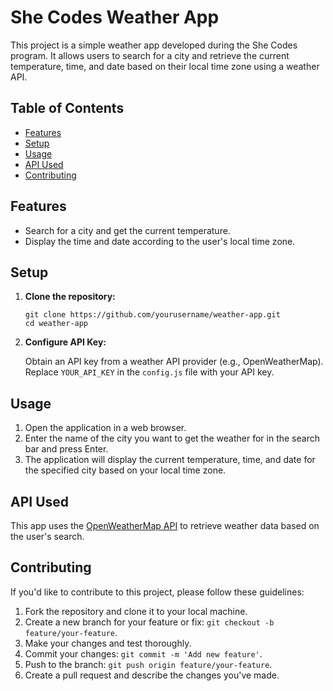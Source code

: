 # She Codes Weather App

This project is a simple weather app developed during the She Codes program. It allows users to search for a city and retrieve the current temperature, time, and date based on their local time zone using a weather API.

## Table of Contents
- [Features](#features)
- [Setup](#setup)
- [Usage](#usage)
- [API Used](#api-used)
- [Contributing](#contributing)

## Features

- Search for a city and get the current temperature.
- Display the time and date according to the user's local time zone.

## Setup

1. **Clone the repository:**

    ```
    git clone https://github.com/yourusername/weather-app.git
    cd weather-app
    ```

2. **Configure API Key:**

    Obtain an API key from a weather API provider (e.g., OpenWeatherMap). Replace `YOUR_API_KEY` in the `config.js` file with your API key.

## Usage

1. Open the application in a web browser.
2. Enter the name of the city you want to get the weather for in the search bar and press Enter.
3. The application will display the current temperature, time, and date for the specified city based on your local time zone.

## API Used

This app uses the [OpenWeatherMap API](https://openweathermap.org/api) to retrieve weather data based on the user's search.

## Contributing

If you'd like to contribute to this project, please follow these guidelines:

1. Fork the repository and clone it to your local machine.
2. Create a new branch for your feature or fix: `git checkout -b feature/your-feature`.
3. Make your changes and test thoroughly.
4. Commit your changes: `git commit -m 'Add new feature'`.
5. Push to the branch: `git push origin feature/your-feature`.
6. Create a pull request and describe the changes you've made.

